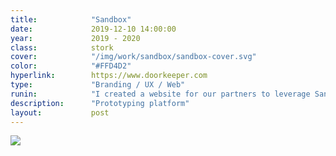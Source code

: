 ```yaml
---
title:            "Sandbox"
date:             2019-12-10 14:00:00
year:             2019 - 2020
class:            stork
cover:            "/img/work/sandbox/sandbox-cover.svg"
color:            "#FFD4D2"
hyperlink:        https://www.doorkeeper.com
type:             "Branding / UX / Web"
runin:            "I created a website for our partners to leverage Sandbox, a prototyping platform that enables you to design and prototype with live data and device features. Our team created this platform in order to pull live data from the Microsoft Graph into design prototypes, allow native apps to accesse device features like haptic feedback, camera, and microphone access, and have the ability to run a single prototype on multiple types of devices through our Sandbox native apps. The Sandbox website provided our partners with a jumpstart guide on how to set up and work in Sandbox, Sandbox API Documentation, example demos, and a channel to connect with the team and share work with the design community. "
description:      "Prototyping platform"
layout:           post
---
```


<div class="post-content-grid">
  <div class="post-content-column column-1">
    <img class="post-content-screen desktop" src="{{ site.baseurl }}/img/work/sandbox/doorkeeper-dashboard.png" />
  </div>
</div>

